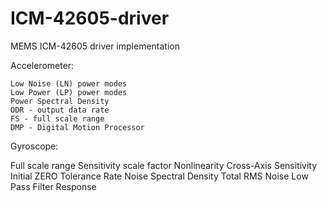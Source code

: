 # ICM-42605-driver
MEMS ICM-42605 driver implementation

Accelerometer:

    Low Noise (LN) power modes
    Low Power (LP) power modes
    Power Spectral Density
    ODR - output data rate
    FS - full scale range
    DMP - Digital Motion Processor


Gyroscope:

Full scale range
Sensitivity scale factor
Nonlinearity
Cross-Axis Sensitivity
Initial ZERO Tolerance
Rate Noise Spectral Density
Total RMS Noise
Low Pass Filter Response
